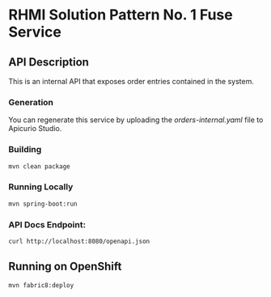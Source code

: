 # RHMI Solution Pattern No. 1 Fuse Service

## API Description
This is an internal API that exposes order entries contained in the system.

### Generation
You can regenerate this service by uploading the *orders-internal.yaml* file
to Apicurio Studio.

### Building
```bash
mvn clean package
```

### Running Locally
```bash
mvn spring-boot:run
```

### API Docs Endpoint:
```bash 
curl http://localhost:8080/openapi.json
```

## Running on OpenShift
```bash
mvn fabric8:deploy
```
